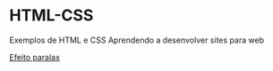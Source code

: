 # HTML-CSS
 Exemplos de HTML e CSS
 Aprendendo a desenvolver sites para web


<a href="http://marcosoliveira404.github.io/HTML-CSS/Paralax/index.html">Efeito paralax</a>
